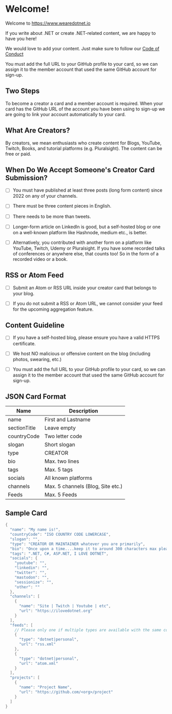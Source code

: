 # Welcome!

Welcome to https://www.wearedotnet.io

If you write about .NET or create .NET-related content, we are happy to have you here! 

We would love to add your content. Just make sure to follow our [Code of Conduct](https://github.com/wearedotnet/dotnet-creator-cards/blob/master/CODE_OF_CONDUCT.md)

You must add the full URL to your GitHub profile to your card, so we can assign it to the member account that used the same GitHub account for sign-up.

## Two Steps

To become a creator a card and a member account is required.
When your card has the GitHub URL of the account you have been using to sign-up we are going to link your account automatically to your card.

## What Are Creators?
By creators, we mean enthusiasts who create content for Blogs, YouTube, Twitch, Books, and tutorial platforms (e.g. Pluralsight). The content can be free or paid.

## When Do We Accept Someone's Creator Card Submission? 

* [ ] You must have published at least three posts (long form content) since 2022 on any of your channels. 

* [ ] There must be three content pieces in English. 

* [ ] There needs to be more than tweets. 

* [ ] Longer-form article on LinkedIn is good, but a self-hosted blog or one on a well-known platform like Hashnode, medium etc., is better. 

* [ ] Alternatively, you contributed with another form on a platform like YouTube, Twitch, Udemy or Pluralsight. If you have some recorded talks of conferences or anywhere else, that counts too! So in the form of a recorded video or a book. 

## RSS or Atom Feed 

* [ ] Submit an Atom or RSS URL inside your creator card that belongs to your blog.

* [ ] If you do not submit a RSS or Atom URL, we cannot consider your feed for the upcoming aggregation feature. 

## Content Guideline 

* [ ] If you have a self-hosted blog, please ensure you have a valid HTTPS certificate. 

* [ ] We host NO malicious or offensive content on the blog (including photos, swearing, etc.)

* [ ] You must add the full URL to your GitHub profile to your card, so we can assign it to the member account that used the same GitHub account for sign-up.

## JSON Card Format

| Name         | Description                       |
| ------------ | --------------------------------- |
| name         | First and Lastname                |
| sectionTitle | Leave empty                       |
| countryCode  | Two letter code                   |
| slogan       | Short slogan                      |
| type         | CREATOR                           |
| bio          | Max. two lines                    |
| tags         | Max. 5 tags                       |
| socials      | All known platforms               |
| channels     | Max. 5 channels (Blog, Site etc.) |
| Feeds        | Max. 5 Feeds                      |

## Sample Card
```csharp
{
  "name": "My name is!",
  "countryCode": "ISO COUNTRY CODE LOWERCASE",
  "slogan": "",
  "type": "CREATOR OR MAINTAINER whatever you are primarily",
  "bio": "Once upon a time....keep it to around 300 characters max please!",
  "tags": ".NET, C#, ASP.NET, I LOVE DOTNET",
  "socials": {
    "youtube": "",
    "linkedin": "",
    "twitter": "",
    "mastodon": "",
    "sessionize": "",
    "other": ""
  },
  "channels": [
    {
      "name": "Site | Twitch | Youtube | etc",
      "url": "https://ilovedotnet.org"
    }
  ],
  "feeds": [
    // Please only one if multiple types are available with the same content
    {
      "type": "dotnet|personal",
      "url": "rss.xml"
    },
    {
      "type": "dotnet|personal",
      "url": "atom.xml"
    }
  ],
  "projects": [
    {
      "name": "Project Name",
      "url": "https://github.com/<org>/project"
    }
  ]
}
```
